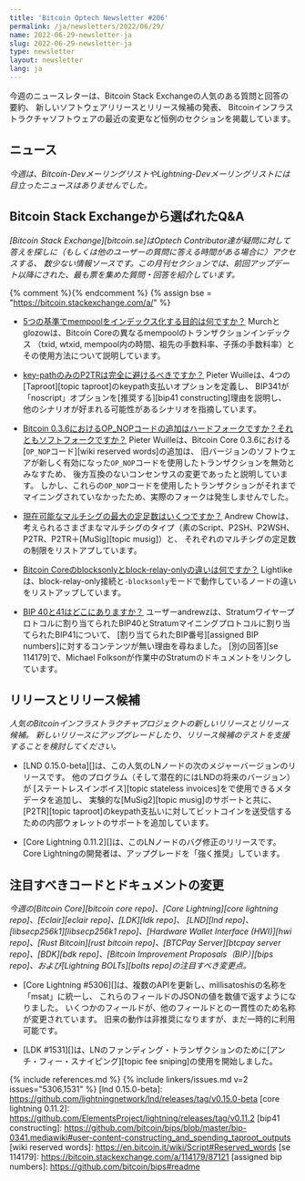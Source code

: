 ```yaml
---
title: 'Bitcoin Optech Newsletter #206'
permalink: /ja/newsletters/2022/06/29/
name: 2022-06-29-newsletter-ja
slug: 2022-06-29-newsletter-ja
type: newsletter
layout: newsletter
lang: ja
---
```

今週のニュースレターは、Bitcoin Stack Exchangeの人気のある質問と回答の要約、
新しいソフトウェアリリースとリリース候補の発表、
Bitcoinインフラストラクチャソフトウェアの最近の変更など恒例のセクションを掲載しています。

## ニュース

*今週は、Bitcoin-DevメーリングリストやLightning-Devメーリングリストには目立ったニュースはありませんでした。*

## Bitcoin Stack Exchangeから選ばれたQ&A

*[Bitcoin Stack Exchange][bitcoin.se]はOptech Contributor達が疑問に対して答えを探しに（もしくは他のユーザーの質問に答える時間がある場合に）アクセスする、
数少ない情報ソースです。この月刊セクションでは、前回アップデート以降にされた、最も票を集めた質問・回答を紹介しています。*

{% comment %}<!-- https://bitcoin.stackexchange.com/search?tab=votes&q=created%3a1m..%20is%3aanswer -->{% endcomment %}
{% assign bse = "https://bitcoin.stackexchange.com/a/" %}

- [<!--what-is-the-purpose-of-indexing-the-mempool-by-these-five-criteria-->5つの基準でmempoolをインデックス化する目的は何ですか？]({{bse}}114216)
  Murchとglozowは、Bitcoin Coreの異なるmempoolのトランザクションインデックス
  （txid, wtxid, mempool内の時間、祖先の手数料率、子孫の手数料率）とその使用方法について説明しています。

- [<!--bip-341-should-key-path-only-p2tr-be-eschewed-altogether-->key-pathのみのP2TRは完全に避けるべきですか？]({{bse}}113989)
  Pieter Wuilleは、4つの[Taproot][topic taproot]のkeypath支払いオプションを定義し、
  BIP341が「noscript」オプションを[推奨する][bip41 constructing]理由を説明し、
  他のシナリオが好まれる可能性があるシナリオを指摘しています。

- [<!--was-the-addition-of-op-nop-codes-in-bitcoin-0-3-6-a-hard-or-soft-fork-->Bitcoin 0.3.6におけるOP_NOPコードの追加はハードフォークですか？それともソフトフォークですか？]({{bse}}113994)
  Pieter Wuilleは、Bitcoin Core 0.3.6における[`OP_NOP`コード][wiki reserved words]の追加は、
  旧バージョンのソフトウェアが新しく有効になった`OP_NOP`コードを使用したトランザクションを無効とみなすため、
  後方互換のないコンセンサスの変更であったと説明しています。
  しかし、これらの`OP_NOP`コードを使用したトランザクションがそれまでマイニングされていなかったため、実際のフォークは発生しませんでした。

- [<!--what-is-the-largest-multisig-quorum-currently-possible-->現在可能なマルチシグの最大の定足数はいくつですか？]({{bse}}114048)
  Andrew Chowは、考えられるさまざまなマルチシグのタイプ（素のScript、P2SH、P2WSH、P2TR、P2TR＋[MuSig][topic musig]）と、
  それぞれのマルチシグの定足数の制限をリストアプしています。

- [<!--what-is-the-difference-between-blocksonly-and-block-relay-only-in-bitcoin-core-->Bitcoin Coreのblocksonlyとblock-relay-onlyの違いは何ですか？]({{bse}}114081)
  Lightlikeは、block-relay-only接続と`-blocksonly`モードで動作しているノードの違いをリストアップしています。

- [<!--where-are-bips-40-and-41-->BIP 40と41はどこにありますか？]({{bse}}114168)
  ユーザーandrewzは、Stratumワイヤープロトコルに割り当てられたBIP40とStratumマイニングプロトコルに割り当てられたBIP41について、
  [割り当てられたBIP番号][assigned BIP numbers]に対するコンテンツが無い理由を尋ねました。
  [別の回答][se 114179]で、Michael Folksonが作業中のStratumのドキュメントをリンクしています。

## リリースとリリース候補

*人気のBitcoinインフラストラクチャプロジェクトの新しいリリースとリリース候補。
新しいリリースにアップグレードしたり、リリース候補のテストを支援することを検討してください。*

- [LND 0.15.0-beta][]は、この人気のLNノードの次のメジャーバージョンのリリースです。
  他のプログラム（そして潜在的にはLNDの将来のバージョン）が
  [ステートレスインボイス][topic stateless invoices]をで使用できるメタデータを追加し、
  実験的な[MuSig2][topic musig]のサポートと共に、
  [P2TR][topic taproot]のkeypath支払いに対してビットコインを送受信するための内部ウォレットのサポートを追加しています。

- [Core Lightning 0.11.2][]は、このLNノードのバグ修正のリリースです。
  Core Lightningの開発者は、アップグレードを「強く推奨」しています。

## 注目すべきコードとドキュメントの変更

*今週の[Bitcoin Core][bitcoin core repo]、[Core
Lightning][core lightning repo]、[Eclair][eclair repo]、[LDK][ldk repo]、
[LND][lnd repo]、[libsecp256k1][libsecp256k1 repo]、[Hardware Wallet
Interface (HWI)][hwi repo]、[Rust Bitcoin][rust bitcoin repo]、[BTCPay
Server][btcpay server repo]、[BDK][bdk repo]、[Bitcoin Improvement
Proposals（BIP）][bips repo]、および[Lightning BOLTs][bolts repo]の注目すべき変更点。*

- [Core Lightning #5306][]は、複数のAPIを更新し、millisatoshisの名称を「msat」に統一し、
  これらのフィールドのJSONの値を数値で返すようになりました。
  いくつかのフィールドが、他のフィールドとの一貫性のため名称が変更されています。
  旧来の動作は非推奨になりますが、まだ一時的に利用可能です。

- [LDK #1531][]は、LNのファンディング・トランザクションのために[アンチ・フィー・スナイピング][topic fee sniping]の使用を開始しました。

{% include references.md %}
{% include linkers/issues.md v=2 issues="5306,1531" %}
[lnd 0.15.0-beta]: https://github.com/lightningnetwork/lnd/releases/tag/v0.15.0-beta
[core lightning 0.11.2]: https://github.com/ElementsProject/lightning/releases/tag/v0.11.2
[bip41 constructing]: https://github.com/bitcoin/bips/blob/master/bip-0341.mediawiki#user-content-constructing_and_spending_taproot_outputs
[wiki reserved words]: https://en.bitcoin.it/wiki/Script#Reserved_words
[se 114179]: https://bitcoin.stackexchange.com/a/114179/87121
[assigned bip numbers]: https://github.com/bitcoin/bips#readme
